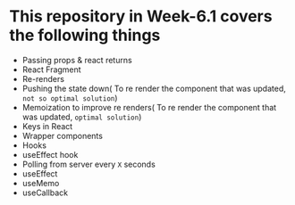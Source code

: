 # This repository in Week-6.1 covers the following things

- Passing props & react returns
- React Fragment
- Re-renders
- Pushing the state down( To re render the component that was updated, `not so optimal solution`)
- Memoization to improve re renders( To re render the component that was updated, `optimal solution`)
- Keys in React
- Wrapper components
- Hooks
- useEffect hook
- Polling from server every `X` seconds
- useEffect
- useMemo
- useCallback
